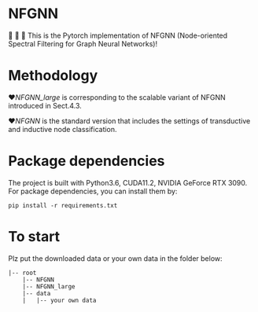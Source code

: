 # NFGNN
:triangular_flag_on_post:
:triangular_flag_on_post:
:triangular_flag_on_post:
This is the Pytorch implementation of NFGNN (Node-oriented Spectral Filtering for Graph Neural Networks)!  

# Methodology
:heart:*NFGNN_large* is corresponding to the scalable variant of NFGNN introduced in Sect.4.3.

:heart:*NFGNN* is the standard version that includes the settings of transductive and inductive node classification.

# Package dependencies
The project is built with Python3.6, CUDA11.2, NVIDIA GeForce RTX 3090. For package dependencies, you can install them by:
```
pip install -r requirements.txt
```

# To start
Plz put the downloaded data or your own data in the folder below:
```
|-- root
    |-- NFGNN
    |-- NFGNN_large
    |-- data
    |   |-- your own data
```
